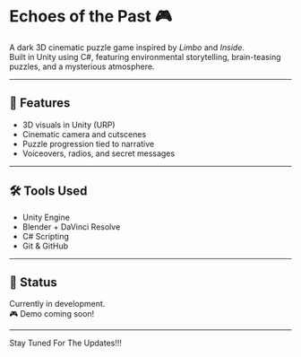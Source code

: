 # Echoes of the Past 🎮

A dark 3D cinematic puzzle game inspired by *Limbo* and *Inside*.  
Built in Unity using C#, featuring environmental storytelling, brain-teasing puzzles, and a mysterious atmosphere.

---

## 🔦 Features
- 3D visuals in Unity (URP)
- Cinematic camera and cutscenes
- Puzzle progression tied to narrative
- Voiceovers, radios, and secret messages

---

## 🛠️ Tools Used
- Unity Engine
- Blender + DaVinci Resolve
- C# Scripting
- Git & GitHub

---

## 📌 Status
Currently in development.  
🎮 Demo coming soon!

---
Stay Tuned For The Updates!!!

